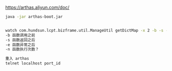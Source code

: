 https://arthas.aliyun.com/doc/

```bash
java -jar arthas-boot.jar


watch com.hundsun.lcpt.bizframe.util.ManageUtil getDictMap -x 2 -b -s -n 2
-b 函数调用之前
-s 函数返回之后
-e 函数异常之后
-n 函数执行次数？

重入 arthas
telnet localhost port_id
```